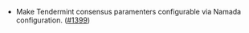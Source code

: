 - Make Tendermint consensus paramenters configurable via Namada configuration.
  ([#1399](https://github.com/anoma/namada/pull/1399))